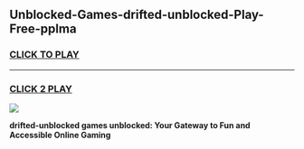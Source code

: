 
## Unblocked-Games-drifted-unblocked-Play-Free-pplma
<h3>
<a href="https://premium76.site?title=drifted-unblocked&ref=18A1">CLICK TO PLAY</a></h3>
<hr>

<h3>
<a href="https://premium76.site?title=drifted-unblocked&ref=18A1">CLICK 2 PLAY</a>
  
</h3>

<a href="https://premium76.site?title=drifted-unblocked&ref=18A1"><img src="https://clearcache.store/games.png"></a>


**drifted-unblocked games unblocked: Your Gateway to Fun and Accessible Online Gaming**
